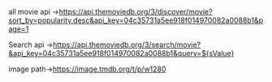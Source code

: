 all movie api ->https://api.themoviedb.org/3/discover/movie?sort_by=popularity.desc&api_key=04c35731a5ee918f014970082a0088b1&page=1

Search api ->https://api.themoviedb.org/3/search/movie?&api_key=04c35731a5ee918f014970082a0088b1&query=${sValue}

image path->https://image.tmdb.org/t/p/w1280